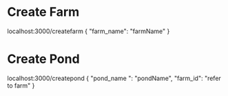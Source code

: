 # Create Farm
localhost:3000/createfarm
{
  "farm_name": "farmName"
}



# Create Pond
localhost:3000/createpond
{
    "pond_name ": "pondName",
    "farm_id": "refer to farm"
}
